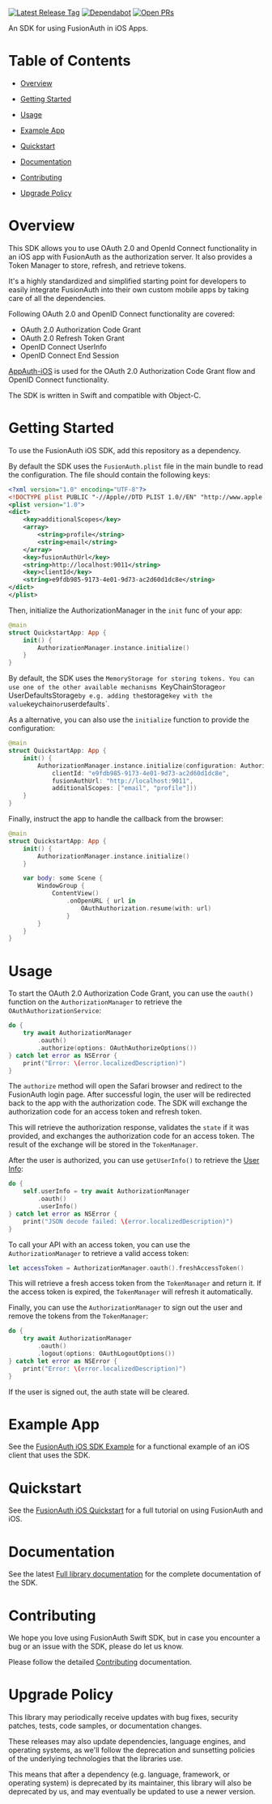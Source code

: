 [![Latest Release Tag](https://badgen.net/github/tag/fusionauth/fusionauth-ios-sdk)](https://github.com/FusionAuth/fusionauth-ios-sdk/tags)
[![Dependabot](https://badgen.net/github/dependabot/fusionauth/fusionauth-ios-sdk)](https://github.com/FusionAuth/fusionauth-ios-sdk/network/updates)
[![Open PRs](https://badgen.net/github/open-prs/fusionauth/fusionauth-ios-sdk)](https://github.com/FusionAuth/fusionauth-ios-sdk/pulls)

An SDK for using FusionAuth in iOS Apps.

# Table of Contents

- [Overview](#overview)

- [Getting Started](#getting-started)

- [Usage](#usage)

- [Example App](#example-app)

- [Quickstart](#quickstart)

- [Documentation](#documentation)

- [Contributing](#contributing)

- [Upgrade Policy](#upgrade-policy)

<!--
this and following tags, and the corresponding end tag, are used to delineate what is pulled into the FusionAuth docs site (the client libraries pages). Don't remove unless you also change the docs site.

Please also use ``` instead of indenting for code blocks. The backticks are translated correctly to adoc format.
-->

# Overview
<!--
tag::forDocSiteOverview[]
-->
This SDK allows you to use OAuth 2.0 and OpenId Connect functionality in an iOS app with FusionAuth as the
authorization server. It also provides a Token Manager to store, refresh, and retrieve tokens.

It's a highly standardized and simplified starting point for developers to easily integrate FusionAuth into their own custom mobile apps by taking care of all the dependencies.

Following OAuth 2.0 and OpenID Connect functionality are covered:
- OAuth 2.0 Authorization Code Grant
- OAuth 2.0 Refresh Token Grant
- OpenID Connect UserInfo
- OpenID Connect End Session

[AppAuth-iOS](https://github.com/openid/AppAuth-iOS) is used for the OAuth 2.0 Authorization Code Grant flow and OpenID Connect functionality.

The SDK is written in Swift and compatible with Object-C.
<!--
end::forDocSiteOverview[]
-->

# Getting Started

<!--
tag::forDocSiteGettingStarted[]
-->
To use the FusionAuth iOS SDK, add this repository as a dependency.

By default the SDK uses the `FusionAuth.plist` file in the main bundle to read the configuration. The file should contain the following keys:

```xml
<?xml version="1.0" encoding="UTF-8"?>
<!DOCTYPE plist PUBLIC "-//Apple//DTD PLIST 1.0//EN" "http://www.apple.com/DTDs/PropertyList-1.0.dtd">
<plist version="1.0">
<dict>
    <key>additionalScopes</key>
    <array>
        <string>profile</string>
        <string>email</string>
    </array>
    <key>fusionAuthUrl</key>
    <string>http://localhost:9011</string>
    <key>clientId</key>
    <string>e9fdb985-9173-4e01-9d73-ac2d60d1dc8e</string>
</dict>
</plist>
```

Then, initialize the AuthorizationManager in the `init` func of your app:

```swift
@main
struct QuickstartApp: App {
    init() {
        AuthorizationManager.instance.initialize()
    }
}
```

By default, the SDK uses the `MemoryStorage for storing tokens. You can use one of the other available mechanisms `KeyChainStorage`or `UserDefaultsStorage` by e.g. adding the `storage` key with the value `keychain` or `userdefaults`.

As a alternative, you can also use the `initialize` function to provide the configuration:

```swift
@main
struct QuickstartApp: App {
    init() {
        AuthorizationManager.instance.initialize(configuration: AuthorizationConfiguration(
            clientId: "e9fdb985-9173-4e01-9d73-ac2d60d1dc8e",
            fusionAuthUrl: "http://localhost:9011",
            additionalScopes: ["email", "profile"]))
    }
}
```

Finally, instruct the app to handle the callback from the browser:

```swift
@main
struct QuickstartApp: App {
    init() {
        AuthorizationManager.instance.initialize()
    }

    var body: some Scene {
        WindowGroup {
            ContentView()
                .onOpenURL { url in
                    OAuthAuthorization.resume(with: url)
                }
        }
    }
}
```

<!--
end::forDocSiteGettingStarted[]
-->

# Usage

<!--
tag::forDocSiteUsage[]
-->
To start the OAuth 2.0 Authorization Code Grant, you can use the `oauth()` function on the `AuthorizationManager` to
retrieve the `OAuthAuthorizationService`:

```swift
do {
    try await AuthorizationManager
        .oauth()
        .authorize(options: OAuthAuthorizeOptions())
} catch let error as NSError {
    print("Error: \(error.localizedDescription)")
}
```

The `authorize` method will open the Safari browser and redirect to the FusionAuth login page. After successful login, the user will be redirected back to the app with the authorization code. The SDK will exchange the authorization code for an access token and refresh token.

This will retrieve the authorization response, validates the `state` if it was provided, and exchanges the authorization
code for an access token.
The result of the exchange will be stored in the `TokenManager`.

After the user is authorized, you can use `getUserInfo()` to retrieve the [User Info](https://openid.net/specs/openid-connect-core-1_0.html#UserInfo):

```swift
do {
    self.userInfo = try await AuthorizationManager
        .oauth()
        .userInfo()
} catch let error as NSError {
    print("JSON decode failed: \(error.localizedDescription)")
}
```

To call your API with an access token, you can use the `AuthorizationManager` to retrieve a valid access token:

```swift
let accessToken = AuthorizationManager.oauth().freshAccessToken()
```

This will retrieve a fresh access token from the `TokenManager` and return it. If the access token is expired,
the `TokenManager` will refresh it automatically.

Finally, you can use the `AuthorizationManager` to sign out the user and remove the tokens from the `TokenManager`:

```swift
do {
    try await AuthorizationManager
        .oauth()
        .logout(options: OAuthLogoutOptions())
} catch let error as NSError {
    print("Error: \(error.localizedDescription)")
}
```

If the user is signed out, the auth state will be cleared.
<!--
end::forDocSiteUsage[]
-->

# Example App

<!--
tag::forDocSiteExampleApp[]
-->
See the [FusionAuth iOS SDK Example](https://github.com/FusionAuth/fusionauth-quickstart-swift-ios-native) for a functional example of an iOS client that uses the SDK.
<!--
end::forDocSiteExampleApp[]
-->

# Quickstart

<!--
tag::forDocSiteQuickstart[]
-->
See the [FusionAuth iOS Quickstart](https://fusionauth.io/docs/quickstarts/quickstart-swift-ios-native/) for a full tutorial on using FusionAuth and iOS.
<!--
end::forDocSiteQuickstart[]
-->

# Documentation

<!--
tag::forDocSiteDocumentation[]
-->
See the latest [Full library documentation](https://github.com/FusionAuth/fusionauth-ios-sdk/blob/main/Documentation/Reference/README.md) for the complete documentation of the SDK.
<!--
end::forDocSiteDocumentation[]
-->

# Contributing
<!--
tag::forDocSiteContributing[]
-->
We hope you love using FusionAuth Swift SDK, but in case you encounter a bug or an issue with the SDK, please do let us know.

Please follow the detailed [Contributing](CONTRIBUTING.md) documentation.
<!--
end::forDocSiteContributing[]
-->

# Upgrade Policy

This library may periodically receive updates with bug fixes, security patches, tests, code samples, or documentation changes.

These releases may also update dependencies, language engines, and operating systems, as we\'ll follow the deprecation and sunsetting policies of the underlying technologies that the libraries use.

This means that after a dependency (e.g. language, framework, or operating system) is deprecated by its maintainer, this library will also be deprecated by us, and may eventually be updated to use a newer version.
